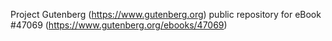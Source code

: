 Project Gutenberg (https://www.gutenberg.org) public repository for eBook #47069 (https://www.gutenberg.org/ebooks/47069)
